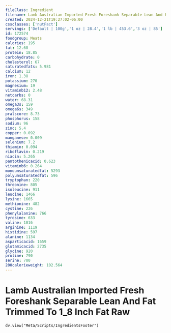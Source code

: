 ```yaml
---
fileClass: Ingredient
filename: Lamb Australian Imported Fresh Foreshank Separable Lean And Fat Trimmed To 1_8 Inch Fat Raw
created: 2024-12-21T19:27:02-06:00
cssclasses: ['nutFact']
servings: ['Default | 100g','1 oz | 28.4','1 lb | 453.6','3 oz | 85']
id: 172574
foodgroup: Meats
calories: 195
fat: 12.68
protein: 18.85
carbohydrate: 0
cholesterol: 67
saturatedfats: 5.981
calcium: 12
iron: 1.38
potassium: 270
magnesium: 19
vitaminb12: 2.48
netcarbs: 0
water: 68.31
omega3s: 159
omega6s: 349
pralscore: 8.73
phosphorus: 158
sodium: 96
zinc: 5.4
copper: 0.092
manganese: 0.009
selenium: 7.2
thiamin: 0.094
riboflavin: 0.219
niacin: 5.265
pantothenicacid: 0.623
vitaminb6: 0.264
monounsaturatedfat: 5293
polyunsaturatedfat: 596
tryptophan: 220
threonine: 805
isoleucine: 911
leucine: 1466
lysine: 1665
methionine: 482
cystine: 226
phenylalanine: 766
tyrosine: 633
valine: 1016
arginine: 1119
histidine: 597
alanine: 1134
asparticacid: 1659
glutamicacid: 2735
glycine: 920
proline: 790
serine: 700
200calorieweight: 102.564
---
```


# Lamb Australian Imported Fresh Foreshank Separable Lean And Fat Trimmed To 1_8 Inch Fat Raw

```dataviewjs
dv.view("Meta/Scripts/IngredientsFooter")
```